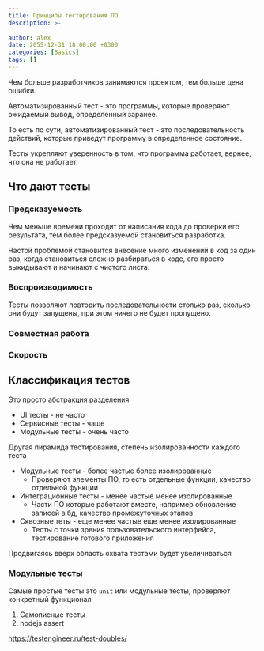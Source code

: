 ```yaml
---
title: Принципы тестирования ПО
description: >-
  
author: alex
date: 2055-12-31 18:00:00 +0300
categories: [Basics]
tags: []
---
```


Чем больше разработчиков занимаются проектом, тем больше цена ошибки.

Автоматизированный тест - это программы, которые проверяют ожидаемый вывод, определенный заранее.

То есть по сути, автоматизированный тест - это последовательность действий, которые приведут программу в определенное состояние.

Тесты укрепляют уверенность в том, что программа работает, вернее, что она не работает.

## Что дают тесты

### Предсказуемость

Чем меньше времени проходит от написания кода до проверки его результата, тем более предсказуемой становиться разработка.

Частой проблемой становится внесение много изменений в код за один раз, когда становиться сложно разбираться в коде, его просто выкидывают и начинают с чистого листа.

### Воспроизводимость

Тесты позволяют повторить последовательности столько раз, сколько они будут запущены, при этом ничего не будет пропущено.

### Совместная работа

### Скорость

## Классификация тестов

Это просто абстракция разделения

- UI тесты - не часто
- Сервисные тесты - чаще
- Модульные тесты - очень часто

Другая пирамида тестирования, степень изолированности каждого теста

- Модульные тесты - более частые более изолированные
  - Проверяют элементы ПО, то есть отдельные функции, качество отдельной функции
- Интеграционные тесты - менее частые менее изолированные
  - Части ПО которые работают вместе, например обновление записей в бд, качество промежуточных этапов
- Сквозные теты - еще менее частые еще менее изолированные
  - Тесты с точки зрения пользовательского интерфейса, тестирование готового приложения

Продвигаясь вверх область охвата тестами будет увеличиваться

### Модульные тесты

Самые простые тесты это `unit` или модульные тесты, проверяют конкретный функционал

1. Самописные тесты
2. nodejs assert




https://testengineer.ru/test-doubles/
